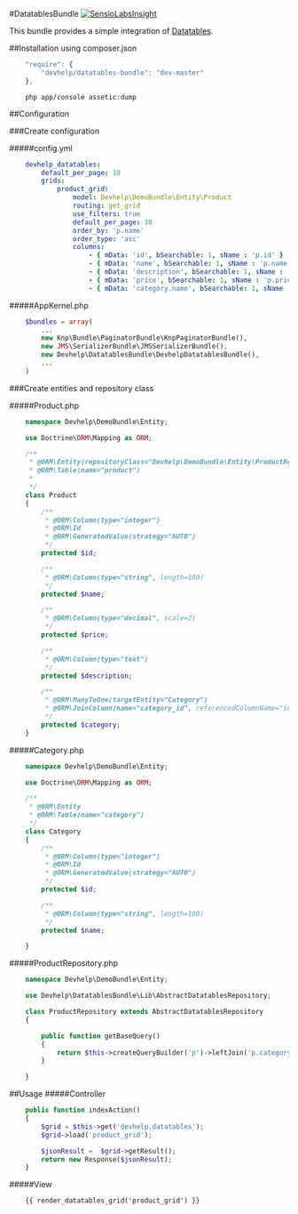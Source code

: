 #DatatablesBundle
[![SensioLabsInsight](https://insight.sensiolabs.com/projects/bc9237da-698a-417f-8e69-ab11b61f6811/big.png)](https://insight.sensiolabs.com/projects/bc9237da-698a-417f-8e69-ab11b61f6811)

This bundle provides a simple integration of [Datatables](http://datatables.net/).

##Installation
using composer.json
```javascript
    "require": {
        "devhelp/datatables-bundle": "dev-master"
    },
```
```cli
    php app/console assetic:dump
```

##Configuration

###Create configuration

#####config.yml
```yaml
    devhelp_datatables:
        default_per_page: 10
        grids:
            product_grid:
                model: Devhelp\DemoBundle\Entity\Product
                routing: get_grid
                use_filters: true
                default_per_page: 10
                order_by: 'p.name'
                order_type: 'asc'
                columns:
                    - { mData: 'id', bSearchable: 1, sName : 'p.id' }
                    - { mData: 'name', bSearchable: 1, sName : 'p.name' }
                    - { mData: 'description', bSearchable: 1, sName : 'p.description' }
                    - { mData: 'price', bSearchable: 1, sName : 'p.price' }
                    - { mData: 'category.name', bSearchable: 1, sName : 'c.name' }
```

#####AppKernel.php
```php
    $bundles = array(
        ...
        new Knp\Bundle\PaginatorBundle\KnpPaginatorBundle(),
        new JMS\SerializerBundle\JMSSerializerBundle(),
        new Devhelp\DatatablesBundle\DevhelpDatatablesBundle(),
        ...
    )
```
###Create entities and repository class

#####Product.php
```php
    namespace Devhelp\DemoBundle\Entity;

    use Doctrine\ORM\Mapping as ORM;

    /**
     * @ORM\Entity(repositoryClass="Devhelp\DemoBundle\Entity\ProductRepository")
     * @ORM\Table(name="product")
     *
     */
    class Product
    {
        /**
         * @ORM\Column(type="integer")
         * @ORM\Id
         * @ORM\GeneratedValue(strategy="AUTO")
         */
        protected $id;

        /**
         * @ORM\Column(type="string", length=100)
         */
        protected $name;

        /**
         * @ORM\Column(type="decimal", scale=2)
         */
        protected $price;

        /**
         * @ORM\Column(type="text")
         */
        protected $description;

        /**
         * @ORM\ManyToOne(targetEntity="Category")
         * @ORM\JoinColumn(name="category_id", referencedColumnName="id")
         */
        protected $category;
    }
```
#####Category.php
```php
    namespace Devhelp\DemoBundle\Entity;

    use Doctrine\ORM\Mapping as ORM;

    /**
     * @ORM\Entity
     * @ORM\Table(name="category")
     */
    class Category
    {
        /**
         * @ORM\Column(type="integer")
         * @ORM\Id
         * @ORM\GeneratedValue(strategy="AUTO")
         */
        protected $id;

        /**
         * @ORM\Column(type="string", length=100)
         */
        protected $name;

    }
```
#####ProductRepository.php
```php
    namespace Devhelp\DemoBundle\Entity;

    use Devhelp\DatatablesBundle\Lib\AbstractDatatablesRepository;

    class ProductRepository extends AbstractDatatablesRepository
    {

        public function getBaseQuery()
        {
            return $this->createQueryBuilder('p')->leftJoin('p.category','c');
        }

    }
````

##Usage
#####Controller
```php
    public function indexAction()
    {
        $grid = $this->get('devhelp.datatables');
        $grid->load('product_grid');

        $jsonResult =  $grid->getResult();
        return new Response($jsonResult);
    }
```
#####View
```twig
    {{ render_datatables_grid('product_grid') }}
```